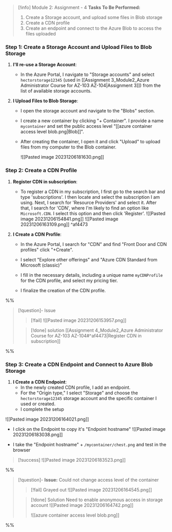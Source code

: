 > [!info] Module 2: Assignment - 4
> **Tasks To Be Performed:** 
> 1. Create a Storage account, and upload some files in Blob storage 
> 2. Create a CDN profile 
> 3. Create an endpoint and connect to the Azure Blob to access the files uploaded

### Step 1: Create a Storage Account and Upload Files to Blob Storage

1. **I'll re-use a Storage Account**:
    - In the Azure Portal, I navigate to "Storage accounts" and select  `hectorstorage12345` (used in [[Assignment 3_Module2_Azure Administrator Course for AZ-103 AZ-104|Assignment 3]]) from the list of available storage accounts.

2. **I Upload Files to Blob Storage**:
    
    - I open the storage account and navigate to the "Blobs" section.
    - I create a new container by clicking "+ Container". I provide a name `mycontainer` and set the public access level "[[azure container access level blob.png|Blob]]".
    - After creating the container, I open it and click "Upload" to upload files from my computer to the Blob container.
    
      ![[Pasted image 20231206181630.png]]



### Step 2: Create a CDN Profile

1. **Register CDN in subscription**:
   - To register a CDN in my subscription, I first go to the search bar and type 'subscriptions'. I then locate and select the subscription I am using. Next, I search for 'Resource Providers' and select it. After that, I search for 'CDN', where I'm likely to find an option like `Microsoft.CDN`. I select this option and then click 'Register'.
     ![[Pasted image 20231206154841.png]]
     ![[Pasted image 20231206163109.png]]
 ^af4473


2. **I Create a CDN Profile**:
    - In the Azure Portal, I search for "CDN" and find "Front Door and CDN profiles" click "+Create".
    - I select "Explore other offerings" and "Azure CDN Standard from Microsoft (classic)" 
      
    - I fill in the necessary details, including a unique name `myCDNProfile` for the CDN profile, and select my pricing tier.
    - I finalize the creation of the CDN profile.

%%
> [!question]- Issue
> > [!fail]
> > ![[Pasted image 20231206153957.png]]
> 
> > [!done] solution
> > [[Assignment 4_Module2_Azure Administrator Course for AZ-103 AZ-104#^af4473|Register CDN in subscription]]
> 

%%

### Step 3: Create a CDN Endpoint and Connect to Azure Blob Storage

1. **I Create a CDN Endpoint**:
    - In the newly created CDN profile, I add an endpoint.
    - For the "Origin type," I select "Storage" and choose the `hectorstorage12345` storage account and the specific container I used or created.
    - I complete the setup

![[Pasted image 20231206164021.png]]

-  I click on the Endpoint to copy it's "Endpoint hostname"
![[Pasted image 20231206183038.png]]

- I take the "Endpoint hostname" + `/mycontainer/chest.png` and test in the browser

> [!success]
>   ![[Pasted image 20231206183523.png]]



%%
> [!question]- **Issue:** Could not change access level of the container
> 
> > [!fail]
> > Grayed out
> > ![[Pasted image 20231206164545.png]]
> 
> > [!done] Solution
> > Need to enable anonymous access in storage account
> > ![[Pasted image 20231206164742.png]]
> > 
> > ![[azure container access level blob.png]]
> > 
> 
> 

%%